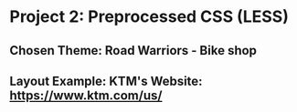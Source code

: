 # Project 2: Preprocessed CSS (LESS)

## Chosen Theme: Road Warriors - Bike shop

## Layout Example: KTM's Website: https://www.ktm.com/us/

